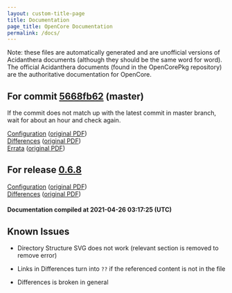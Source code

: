 ```yaml
---
layout: custom-title-page
title: Documentation
page_title: OpenCore Documentation
permalink: /docs/
---
```

Note: these files are automatically generated and are unofficial versions of Acidanthera documents (although they should be the same word for word). The official Acidanthera documents (found in the OpenCorePkg repository) are the authoritative documentation for OpenCore.

## For commit [5668fb62](https://github.com/acidanthera/OpenCorePkg/tree/5668fb62b50e8141d93ae6fce3e3fe238822f6ef) (master)

If the commit does not match up with the latest commit in master branch, wait for about an hour and check again.

[Configuration](latest/Configuration.html) ([original PDF](https://github.com/acidanthera/OpenCorePkg/blob/5668fb62b50e8141d93ae6fce3e3fe238822f6ef/Docs/Configuration.pdf))
<br>
[Differences](latest/Differences.html) ([original PDF](https://github.com/acidanthera/OpenCorePkg/blob/5668fb62b50e8141d93ae6fce3e3fe238822f6ef/Docs/Differences/Differences.pdf))
<br>
[Errata](latest/Errata.html) ([original PDF](https://github.com/acidanthera/OpenCorePkg/blob/5668fb62b50e8141d93ae6fce3e3fe238822f6ef/Docs/Errata/Errata.pdf))

## For release [0.6.8](https://github.com/acidanthera/OpenCorePkg/tree/0.6.8)

[Configuration](release/Configuration.html) ([original PDF](https://github.com/acidanthera/OpenCorePkg/blob/0.6.8/Docs/Configuration.pdf))
<br>
[Differences](release/Differences.html) ([original PDF](https://github.com/acidanthera/OpenCorePkg/blob/0.6.8/Docs/Differences/Differences.pdf))

#### Documentation compiled at 2021-04-26 03:17:25 (UTC)

## Known Issues

* Directory Structure SVG does not work (relevant section is removed to remove error)

* Links in Differences turn into `??` if the referenced content is not in the file

* Differences is broken in general
